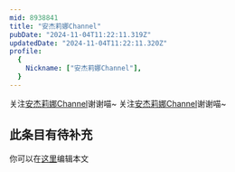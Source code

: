 ```yaml
---
mid: 8938841
title: "安杰莉娜Channel"
pubDate: "2024-11-04T11:22:11.319Z"
updatedDate: "2024-11-04T11:22:11.320Z"
profile:
  {
    Nickname: ["安杰莉娜Channel"],
  }
---
```


关注[安杰莉娜Channel](https://space.bilibili.com/8938841)谢谢喵~ 关注[安杰莉娜Channel](https://space.bilibili.com/8938841)谢谢喵~

## 此条目有待补充
你可以在[这里](https://github.com/Yuhanawa/VTuber.ICU-Content/edit/master/v/安杰莉娜Channel/index.md)编辑本文
